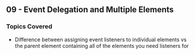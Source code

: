 ## 09 - Event Delegation and Multiple Elements

### Topics Covered

- Difference between assigning event listeners to individual elements vs the parent element containing all of the elements you need listeners for
